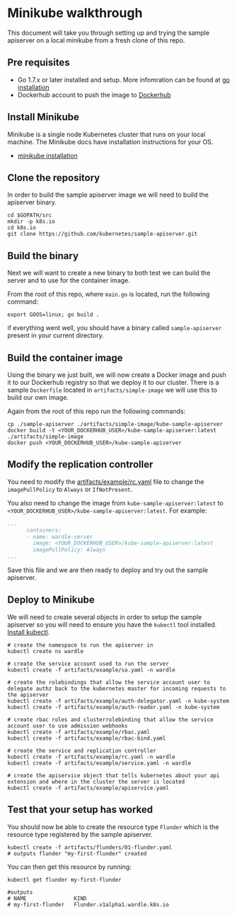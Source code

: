 # Minikube walkthrough

This document will take you through setting up and trying the sample apiserver on a local minikube from a fresh clone of this repo.

## Pre requisites

- Go 1.7.x or later installed and setup. More infomration can be found at [go installation](https://golang.org/doc/install)
- Dockerhub account to push the image to [Dockerhub](https://hub.docker.com/)

## Install Minikube

Minikube is a single node Kubernetes cluster that runs on your local machine. The Minikube docs have installation instructions for your OS.
- [minikube installation](https://github.com/kubernetes/minikube#installation)


## Clone the repository

In order to build the sample apiserver image we will need to build the apiserver binary.

```
cd $GOPATH/src
mkdir -p k8s.io
cd k8s.io
git clone https://github.com/kubernetes/sample-apiserver.git
```

## Build the binary

Next we will want to create a new binary to both test we can build the server and to use for the container image.

From the root of this repo, where ```main.go``` is located, run the following command:
```
export GOOS=linux; go build .
```
if everything went well, you should have a binary called ```sample-apiserver``` present in your current directory.

## Build the container image

Using the binary we just built, we will now create a Docker image and push it to our Dockerhub registry so that we deploy it to our cluster.
There is a sample ```Dockerfile``` located in ```artifacts/simple-image``` we will use this to build our own image.

Again from the root of this repo run the following commands:
```
cp ./sample-apiserver ./artifacts/simple-image/kube-sample-apiserver
docker build -t <YOUR_DOCKERHUB_USER>/kube-sample-apiserver:latest ./artifacts/simple-image
docker push <YOUR_DOCKERHUB_USER>/kube-sample-apiserver
```

## Modify the replication controller

You need to modify the [artifacts/example/rc.yaml](/artifacts/example/rc.yaml) file to change the ```imagePullPolicy``` to ```Always``` or ```IfNotPresent```.

You also need to change the image from ```kube-sample-apiserver:latest``` to ```<YOUR_DOCKERHUB_USER>/kube-sample-apiserver:latest```. For example:

```yaml
...
      containers:
      - name: wardle-server
        image: <YOUR_DOCKERHUB_USER>/kube-sample-apiserver:latest
        imagePullPolicy: Always
...
```

Save this file and we are then ready to deploy and try out the sample apiserver.

## Deploy to Minikube

We will need to create several objects in order to setup the sample apiserver so you will need to ensure you have the ```kubectl``` tool installed. [Install kubectl](https://kubernetes.io/docs/tasks/tools/install-kubectl/).

```
# create the namespace to run the apiserver in
kubectl create ns wardle

# create the service account used to run the server
kubectl create -f artifacts/example/sa.yaml -n wardle

# create the rolebindings that allow the service account user to delegate authz back to the kubernetes master for incoming requests to the apiserver
kubectl create -f artifacts/example/auth-delegator.yaml -n kube-system
kubectl create -f artifacts/example/auth-reader.yaml -n kube-system

# create rbac roles and clusterrolebinding that allow the service account user to use admission webhooks
kubectl create -f artifacts/example/rbac.yaml
kubectl create -f artifacts/example/rbac-bind.yaml

# create the service and replication controller
kubectl create -f artifacts/example/rc.yaml -n wardle
kubectl create -f artifacts/example/service.yaml -n wardle

# create the apiservice object that tells kubernetes about your api extension and where in the cluster the server is located
kubectl create -f artifacts/example/apiservice.yaml
```

## Test that your setup has worked

You should now be able to create the resource type ```Flunder``` which is the resource type registered by the sample apiserver.

```
kubectl create -f artifacts/flunders/01-flunder.yaml
# outputs flunder "my-first-flunder" created
```

You can then get this resource by running:

```
kubectl get flunder my-first-flunder

#outputs
# NAME               KIND
# my-first-flunder   Flunder.v1alpha1.wardle.k8s.io
```
